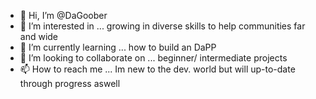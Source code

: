 - 👋 Hi, I’m @DaGoober
- 👀 I’m interested in ... growing in diverse skills to help communities far and wide
- 🌱 I’m currently learning ... how to build an DaPP  
- 💞️ I’m looking to collaborate on ... beginner/ intermediate projects
- 📫 How to reach me ...
Im new to the dev. world but will up-to-date through progress aswell
<!---
DaGoober/DaGoober is a ✨ special ✨ repository because its `README.md` (this file) appears on your GitHub profile.
You can click the Preview link to take a look at your changes.
--->
